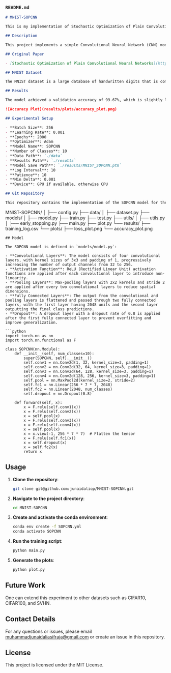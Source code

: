 

### `README.md`

```markdown
# MNIST-SOPCNN

This is my implementation of Stochastic Optimization of Plain Convolutional Neural Networks (SOPCNN) on the MNIST dataset.

## Description

This project implements a simple Convolutional Neural Network (CNN) model, named SOPCNN, for the MNIST dataset. The model follows the approach described in the paper "Stochastic Optimization of Plain Convolutional Neural Networks".

## Original Paper

- [Stochastic Optimization of Plain Convolutional Neural Networks](https://arxiv.org/pdf/2001.08856v1)

## MNIST Dataset

The MNIST dataset is a large database of handwritten digits that is commonly used for training various image processing systems. It is available at [this link](http://yann.lecun.com/exdb/mnist/).

## Results

The model achieved a validation accuracy of 99.67%, which is slightly less than the experiments mentioned in the original paper. Below is the accuracy plot:

![Accuracy Plot](results/plots/accuracy_plot.png)

## Experimental Setup

- **Batch Size**: 256
- **Learning Rate**: 0.001
- **Epochs**: 2000
- **Optimizer**: Adam
- **Model Name**: SOPCNN
- **Number of Classes**: 10
- **Data Path**: `./data`
- **Results Path**: `./results`
- **Model Save Path**: `./results/MNIST_SOPCNN.pth`
- **Log Interval**: 10
- **Patience**: 10
- **Min Delta**: 0.001
- **Device**: GPU if available, otherwise CPU

## Git Repository

This repository contains the implementation of the SOPCNN model for the MNIST dataset. It is structured as follows:

```
MNIST-SOPCNN/
│
├── config.py
├── data/
│   ├── dataset.py
├── models/
│   ├── model.py
├── train.py
├── test.py
├── utils/
│   ├── utils.py
│   ├── early_stopping.py
├── main.py
├── plot.py
└── results/
    ├── training_log.csv
    └── plots/
        ├── loss_plot.png
        └── accuracy_plot.png
```
## Model

The SOPCNN model is defined in `models/model.py`:

- **Convolutional Layers**: The model consists of four convolutional layers, with kernel sizes of 3x3 and padding of 1, progressively increasing the number of output channels from 32 to 256.
- **Activation Function**: ReLU (Rectified Linear Unit) activation functions are applied after each convolutional layer to introduce non-linearity.
- **Pooling Layers**: Max-pooling layers with 2x2 kernels and stride 2 are applied after every two convolutional layers to reduce spatial dimensions.
- **Fully Connected Layers**: The output from the convolutional and pooling layers is flattened and passed through two fully connected layers, with the first layer having 2048 units and the second layer outputting the final class predictions.
- **Dropout**: A dropout layer with a dropout rate of 0.8 is applied after the first fully connected layer to prevent overfitting and improve generalization.

```python
import torch.nn as nn
import torch.nn.functional as F

class SOPCNN(nn.Module):
    def __init__(self, num_classes=10):
        super(SOPCNN, self).__init__()
        self.conv1 = nn.Conv2d(1, 32, kernel_size=3, padding=1)
        self.conv2 = nn.Conv2d(32, 64, kernel_size=3, padding=1)
        self.conv3 = nn.Conv2d(64, 128, kernel_size=3, padding=1)
        self.conv4 = nn.Conv2d(128, 256, kernel_size=3, padding=1)
        self.pool = nn.MaxPool2d(kernel_size=2, stride=2)
        self.fc1 = nn.Linear(256 * 7 * 7, 2048)
        self.fc2 = nn.Linear(2048, num_classes)
        self.dropout = nn.Dropout(0.8)

    def forward(self, x):
        x = F.relu(self.conv1(x))
        x = F.relu(self.conv2(x))
        x = self.pool(x)
        x = F.relu(self.conv3(x))
        x = F.relu(self.conv4(x))
        x = self.pool(x)
        x = x.view(-1, 256 * 7 * 7)  # Flatten the tensor
        x = F.relu(self.fc1(x))
        x = self.dropout(x)
        x = self.fc2(x)
        return x
```

## Usage

1. **Clone the repository**:
   ```bash
   git clone git@github.com:junaidaliop/MNIST-SOPCNN.git
   ```

2. **Navigate to the project directory**:
   ```bash
   cd MNIST-SOPCNN
   ```

3. **Create and activate the conda environment**:
   ```bash
   conda env create -f SOPCNN.yml
   conda activate SOPCNN
   ```

4. **Run the training script**:
   ```bash
   python main.py
   ```

5. **Generate the plots**:
   ```bash
   python plot.py
   ```

## Future Work

One can extend this experiment to other datasets such as CIFAR10, CIFAR100, and SVHN.

## Contact Details

For any questions or issues, please email muhammadjunaidaliasifraja@gmail.com or create an issue in this repository.

## License

This project is licensed under the MIT License.
```

